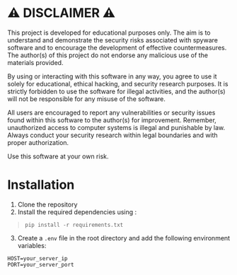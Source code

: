 # ⚠️ DISCLAIMER ⚠️
This project is developed for educational purposes only. The aim is to understand and demonstrate the security risks associated with spyware software and to encourage the development of effective countermeasures. The author(s) of this project do not endorse any malicious use of the materials provided.

By using or interacting with this software in any way, you agree to use it solely for educational, ethical hacking, and security research purposes. It is strictly forbidden to use the software for illegal activities, and the author(s) will not be responsible for any misuse of the software.

All users are encouraged to report any vulnerabilities or security issues found within this software to the author(s) for improvement. Remember, unauthorized access to computer systems is illegal and punishable by law. Always conduct your security research within legal boundaries and with proper authorization.

Use this software at your own risk.

# Installation

1. Clone the repository
2. Install the required dependencies using :

> `pip install -r requirements.txt`

3. Create a `.env` file in the root directory and add the following environment variables:

```
HOST=your_server_ip
PORT=your_server_port
```

